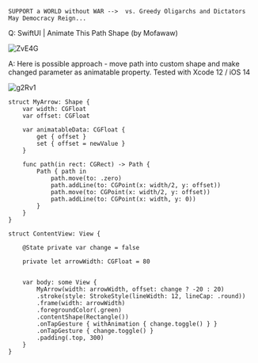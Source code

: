 ```
SUPPORT a WORLD without WAR -->  vs. Greedy Oligarchs and Dictators
May Democracy Reign... 
```

Q: SwiftUI | Animate This Path Shape (by Mofawaw)

![ZvE4G](https://user-images.githubusercontent.com/62171579/168001714-ed9fa863-2717-40ef-8e24-b65e71704c80.gif)

A: Here is possible approach - move path into custom shape and make changed parameter as animatable property. Tested with Xcode 12 / iOS 14

![g2Rv1](https://user-images.githubusercontent.com/62171579/168001619-ab72c32e-4808-4147-a9eb-b4f9e1aa54b2.gif)

```
struct MyArrow: Shape {
	var width: CGFloat
	var offset: CGFloat
	
	var animatableData: CGFloat {
		get { offset }
		set { offset = newValue }
	}
	
	func path(in rect: CGRect) -> Path {
        Path { path in
            path.move(to: .zero)
            path.addLine(to: CGPoint(x: width/2, y: offset))
            path.move(to: CGPoint(x: width/2, y: offset))
            path.addLine(to: CGPoint(x: width, y: 0))
        }
	}
}

struct ContentView: View {
    
    @State private var change = false
    
    private let arrowWidth: CGFloat = 80
    
    
    var body: some View {
		MyArrow(width: arrowWidth, offset: change ? -20 : 20)
        .stroke(style: StrokeStyle(lineWidth: 12, lineCap: .round))
        .frame(width: arrowWidth)
        .foregroundColor(.green)
        .contentShape(Rectangle())
        .onTapGesture { withAnimation { change.toggle() } }
        .onTapGesture { change.toggle() }
        .padding(.top, 300)
    }
}
```
